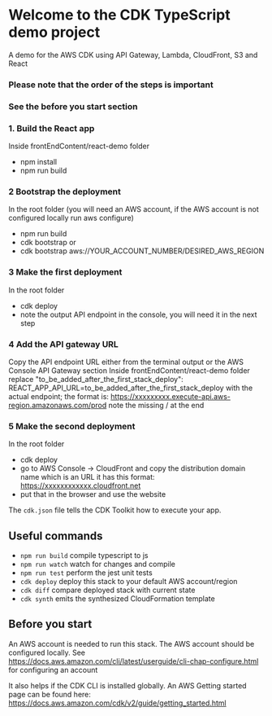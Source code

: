 # Welcome to the CDK TypeScript demo project

A demo for the AWS CDK using API Gateway, Lambda, CloudFront, S3 and React

### Please note that the order of the steps is important

### See the before you start section

### 1. Build the React app 

Inside frontEndContent/react-demo folder
- npm install
- npm run build 

### 2 Bootstrap the deployment 

In the root folder (you will need an AWS account, if the AWS account is not configured locally run aws configure)
- npm run build
- cdk bootstrap 
or 
- cdk bootstrap aws://YOUR_ACCOUNT_NUMBER/DESIRED_AWS_REGION

### 3 Make the first deployment 

In the root folder 
- cdk deploy
- note the output API endpoint in the console, you will need it in the next step

### 4 Add the API gateway URL

Copy the API endpoint URL either from the terminal output or the AWS Console API Gateway section
Inside frontEndContent/react-demo folder replace "to_be_added_after_the_first_stack_deploy":
REACT_APP_API_URL=to_be_added_after_the_first_stack_deploy
with the actual endpoint; the format is:
https://xxxxxxxxx.execute-api.aws-region.amazonaws.com/prod
note the missing / at the end 

### 5 Make the second deployment 

In the root folder 
- cdk deploy
- go to AWS Console -> CloudFront and copy the distribution domain name which is an URL
it has this format: https://xxxxxxxxxxxx.cloudfront.net
- put that in the browser and use the website




The `cdk.json` file tells the CDK Toolkit how to execute your app.

## Useful commands

* `npm run build`   compile typescript to js
* `npm run watch`   watch for changes and compile
* `npm run test`    perform the jest unit tests
* `cdk deploy`      deploy this stack to your default AWS account/region
* `cdk diff`        compare deployed stack with current state
* `cdk synth`       emits the synthesized CloudFormation template

## Before you start

An AWS account is needed to run this stack. The AWS account should be configured locally. 
See https://docs.aws.amazon.com/cli/latest/userguide/cli-chap-configure.html for configuring an account

It also helps if the CDK CLI is installed globally. An AWS Getting started page can be found here: https://docs.aws.amazon.com/cdk/v2/guide/getting_started.html
